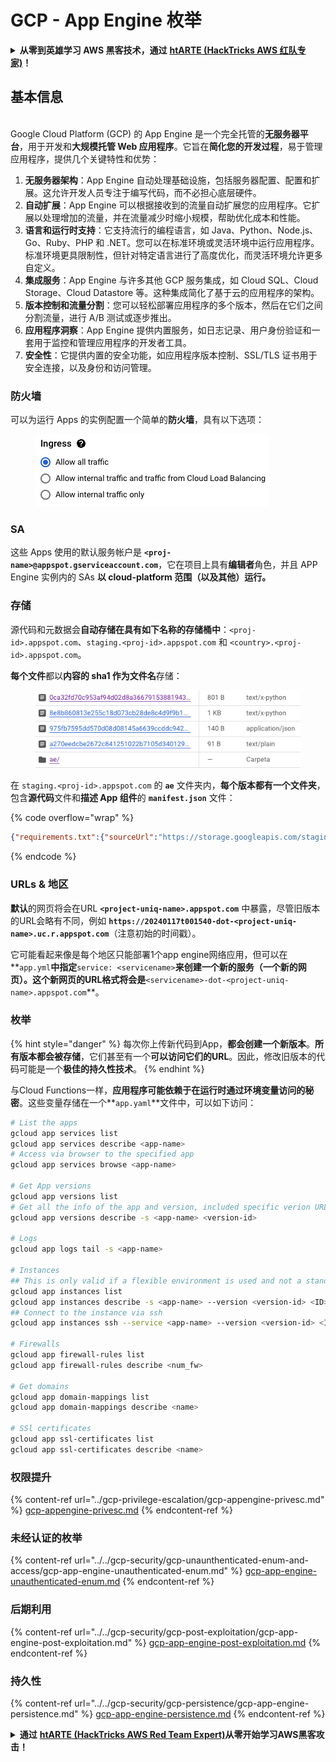 # GCP - App Engine 枚举

<details>

<summary><strong>从零到英雄学习 AWS 黑客技术，通过</strong> <a href="https://training.hacktricks.xyz/courses/arte"><strong>htARTE (HackTricks AWS 红队专家)</strong></a><strong>！</strong></summary>

支持 HackTricks 的其他方式：

* 如果您想在 HackTricks 中看到您的**公司广告**或**下载 HackTricks 的 PDF**，请查看[**订阅计划**](https://github.com/sponsors/carlospolop)！
* 获取[**官方 PEASS & HackTricks 商品**](https://peass.creator-spring.com)
* 发现[**PEASS 家族**](https://opensea.io/collection/the-peass-family)，我们独家的[**NFT 集合**](https://opensea.io/collection/the-peass-family)
* **加入** 💬 [**Discord 群组**](https://discord.gg/hRep4RUj7f) 或 [**telegram 群组**](https://t.me/peass) 或在 **Twitter** 🐦 上**关注**我 [**@carlospolopm**](https://twitter.com/carlospolopm)**。**
* **通过向** [**HackTricks**](https://github.com/carlospolop/hacktricks) 和 [**HackTricks Cloud**](https://github.com/carlospolop/hacktricks-cloud) github 仓库提交 PR 来分享您的黑客技巧。

</details>

## 基本信息 <a href="#reviewing-app-engine-configurations" id="reviewing-app-engine-configurations"></a>

\
Google Cloud Platform (GCP) 的 App Engine 是一个完全托管的**无服务器平台**，用于开发和**大规模托管 Web 应用程序**。它旨在**简化您的开发过程**，易于管理应用程序，提供几个关键特性和优势：

1. **无服务器架构**：App Engine 自动处理基础设施，包括服务器配置、配置和扩展。这允许开发人员专注于编写代码，而不必担心底层硬件。
2. **自动扩展**：App Engine 可以根据接收到的流量自动扩展您的应用程序。它扩展以处理增加的流量，并在流量减少时缩小规模，帮助优化成本和性能。
3. **语言和运行时支持**：它支持流行的编程语言，如 Java、Python、Node.js、Go、Ruby、PHP 和 .NET。您可以在标准环境或灵活环境中运行应用程序。标准环境更具限制性，但针对特定语言进行了高度优化，而灵活环境允许更多自定义。
4. **集成服务**：App Engine 与许多其他 GCP 服务集成，如 Cloud SQL、Cloud Storage、Cloud Datastore 等。这种集成简化了基于云的应用程序的架构。
5. **版本控制和流量分割**：您可以轻松部署应用程序的多个版本，然后在它们之间分割流量，进行 A/B 测试或逐步推出。
6. **应用程序洞察**：App Engine 提供内置服务，如日志记录、用户身份验证和一套用于监控和管理应用程序的开发者工具。
7. **安全性**：它提供内置的安全功能，如应用程序版本控制、SSL/TLS 证书用于安全连接，以及身份和访问管理。

### 防火墙

可以为运行 Apps 的实例配置一个简单的**防火墙**，具有以下选项：

<figure><img src="../../../.gitbook/assets/image (3) (1) (2).png" alt=""><figcaption></figcaption></figure>

### SA

这些 Apps 使用的默认服务帐户是 **`<proj-name>@appspot.gserviceaccount.com`**，它在项目上具有**编辑者**角色，并且 APP Engine 实例内的 SAs **以 cloud-platform 范围（以及其他）运行。**

### 存储

源代码和元数据会**自动存储在具有如下名称的存储桶中**：`<proj-id>.appspot.com`、`staging.<proj-id>.appspot.com` 和 `<country>.<proj-id>.appspot.com`。

**每个文件**都以**内容的 sha1 作为文件名**存储：

<figure><img src="../../../.gitbook/assets/image (4) (6).png" alt=""><figcaption></figcaption></figure>

在 `staging.<proj-id>.appspot.com` 的 **`ae`** 文件夹内，**每个版本都有一个文件夹**，包含**源代码**文件和**描述 App 组件**的 **`manifest.json`** 文件：

{% code overflow="wrap" %}
```json
{"requirements.txt":{"sourceUrl":"https://storage.googleapis.com/staging.onboarding-host-98efbf97812843.appspot.com/a270eedcbe2672c841251022b7105d340129d108","sha1Sum":"a270eedc_be2672c8_41251022_b7105d34_0129d108"},"main_test.py":{"sourceUrl":"https://storage.googleapis.com/staging.onboarding-host-98efbf97812843.appspot.com/0ca32fd70c953af94d02d8a36679153881943f32","sha1Sum":"0ca32fd7_0c953af9_4d02d8a ...
```
{% endcode %}

### URLs & 地区

**默认**的网页将会在URL **`<project-uniq-name>.appspot.com`** 中暴露，尽管旧版本的URL会略有不同，例如 **`https://20240117t001540-dot-<project-uniq-name>.uc.r.appspot.com`**（注意初始的时间戳）。

它可能看起来像是每个地区只能部署1个app engine网络应用，但可以在**`app.yml`**中指定**`service: <servicename>`**来创建一个新的服务（一个新的网页）。这个新网页的URL格式将会是**`<servicename>-dot-<project-uniq-name>.appspot.com`**。

### 枚举

{% hint style="danger" %}
每次你上传新代码到App，**都会创建一个新版本**。**所有版本都会被存储**，它们甚至有一个**可以访问它们的URL**。因此，修改旧版本的代码可能是一个**极佳的持久性技术**。
{% endhint %}

与Cloud Functions一样，**应用程序可能依赖于在运行时通过环境变量访问的秘密**。这些变量存储在一个**`app.yaml`**文件中，可以如下访问：
```bash
# List the apps
gcloud app services list
gcloud app services describe <app-name>
# Access via browser to the specified app
gcloud app services browse <app-name>

# Get App versions
gcloud app versions list
# Get all the info of the app and version, included specific verion URL and the env
gcloud app versions describe -s <app-name> <version-id>

# Logs
gcloud app logs tail -s <app-name>

# Instances
## This is only valid if a flexible environment is used and not a standard one
gcloud app instances list
gcloud app instances describe -s <app-name> --version <version-id> <ID>
## Connect to the instance via ssh
gcloud app instances ssh --service <app-name> --version <version-id> <ID>

# Firewalls
gcloud app firewall-rules list
gcloud app firewall-rules describe <num_fw>

# Get domains
gcloud app domain-mappings list
gcloud app domain-mappings describe <name>

# SSl certificates
gcloud app ssl-certificates list
gcloud app ssl-certificates describe <name>
```
### 权限提升

{% content-ref url="../gcp-privilege-escalation/gcp-appengine-privesc.md" %}
[gcp-appengine-privesc.md](../gcp-privilege-escalation/gcp-appengine-privesc.md)
{% endcontent-ref %}

### 未经认证的枚举

{% content-ref url="../../gcp-security/gcp-unaunthenticated-enum-and-access/gcp-app-engine-unauthenticated-enum.md" %}
[gcp-app-engine-unauthenticated-enum.md](../../gcp-security/gcp-unaunthenticated-enum-and-access/gcp-app-engine-unauthenticated-enum.md)
{% endcontent-ref %}

### 后期利用

{% content-ref url="../../gcp-security/gcp-post-exploitation/gcp-app-engine-post-exploitation.md" %}
[gcp-app-engine-post-exploitation.md](../../gcp-security/gcp-post-exploitation/gcp-app-engine-post-exploitation.md)
{% endcontent-ref %}

### 持久性

{% content-ref url="../../gcp-security/gcp-persistence/gcp-app-engine-persistence.md" %}
[gcp-app-engine-persistence.md](../../gcp-security/gcp-persistence/gcp-app-engine-persistence.md)
{% endcontent-ref %}

<details>

<summary><strong>通过</strong> <a href="https://training.hacktricks.xyz/courses/arte"><strong>htARTE (HackTricks AWS Red Team Expert)</strong></a><strong>从零开始学习AWS黑客攻击！</strong></summary>

支持HackTricks的其他方式：

* 如果您希望在**HackTricks中看到您的公司广告**或**下载HackTricks的PDF版本**，请查看[**订阅计划**](https://github.com/sponsors/carlospolop)！
* 获取[**官方的PEASS & HackTricks商品**](https://peass.creator-spring.com)
* 探索[**PEASS家族**](https://opensea.io/collection/the-peass-family)，我们独家的[**NFTs系列**](https://opensea.io/collection/the-peass-family)
* **加入** 💬 [**Discord群组**](https://discord.gg/hRep4RUj7f) 或 [**telegram群组**](https://t.me/peass) 或在 **Twitter** 🐦 上**关注**我 [**@carlospolopm**](https://twitter.com/carlospolopm)**。**
* **通过向** [**HackTricks**](https://github.com/carlospolop/hacktricks) 和 [**HackTricks Cloud**](https://github.com/carlospolop/hacktricks-cloud) github仓库提交PR来分享您的黑客技巧。**

</details>
